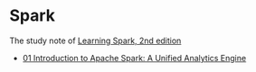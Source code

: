 # Spark

The study note of [Learning Spark, 2nd edition](https://www.oreilly.com/library/view/learning-spark-2nd/9781492050032/)

- [01 Introduction to Apache Spark: A Unified Analytics Engine](./01_Introduction_to_Apache_Spark.md)
